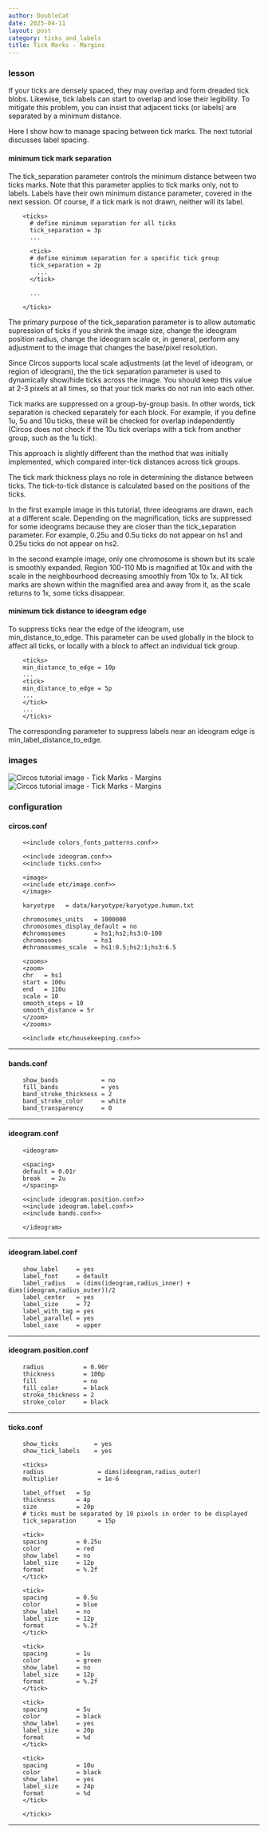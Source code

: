 ```yaml
---
author: DoubleCat
date: 2025-04-11
layout: post
category: ticks_and_labels
title: Tick Marks - Margins
---
```


### lesson
If your ticks are densely spaced, they may overlap and form dreaded tick
blobs. Likewise, tick labels can start to overlap and lose their legibility.
To mitigate this problem, you can insist that adjacent ticks (or labels) are
separated by a minimum distance.

Here I show how to manage spacing between tick marks. The next tutorial
discusses label spacing.

#### minimum tick mark separation
The tick_separation parameter controls the minimum distance between two ticks
marks. Note that this parameter applies to tick marks only, not to labels.
Labels have their own minimum distance parameter, covered in the next session.
Of course, if a tick mark is not drawn, neither will its label.

```    
    <ticks>
      # define minimum separation for all ticks
      tick_separation = 3p
      ...
    
      <tick>
      # define minimum separation for a specific tick group
      tick_separation = 2p
        ...
      </tick>
    
      ...
    
    </ticks>
```
The primary purpose of the tick_separation parameter is to allow automatic
supression of ticks if you shrink the image size, change the ideogram position
radius, change the ideogram scale or, in general, perform any adjustment to
the image that changes the base/pixel resolution.

Since Circos supports local scale adjustments (at the level of ideogram, or
region of ideogram), the the tick separation parameter is used to dynamically
show/hide ticks across the image. You should keep this value at 2-3 pixels at
all times, so that your tick marks do not run into each other.

Tick marks are suppressed on a group-by-group basis. In other words, tick
separation is checked separately for each <tick> block. For example, if you
define 1u, 5u and 10u ticks, these will be checked for overlap independently
(Circos does not check if the 10u tick overlaps with a tick from another
group, such as the 1u tick).

This approach is slightly different than the method that was initially
implemented, which compared inter-tick distances across tick groups.

The tick mark thickness plays no role in determining the distance between
ticks. The tick-to-tick distance is calculated based on the positions of the
ticks.

In the first example image in this tutorial, three ideograms are drawn, each
at a different scale. Depending on the magnification, ticks are suppressed for
some ideograms because they are closer than the tick_separation parameter. For
example, 0.25u and 0.5u ticks do not appear on hs1 and 0.25u ticks do not
appear on hs2.

In the second example image, only one chromosome is shown but its scale is
smoothly expanded. Region 100-110 Mb is magnified at 10x and with the scale in
the neighbourhood decreasing smoothly from 10x to 1x. All tick marks are shown
within the magnified area and away from it, as the scale returns to 1x, some
ticks disappear.

#### minimum tick distance to ideogram edge
To suppress ticks near the edge of the ideogram, use min_distance_to_edge.
This parameter can be used globally in the <ticks> block to affect all ticks,
or locally with a <tick> block to affect an individual tick group.

```    
    <ticks>
    min_distance_to_edge = 10p
    ...
    <tick>
    min_distance_to_edge = 5p
    ...
    </tick>
    ...
    </ticks>
```
The corresponding parameter to suppress labels near an ideogram edge is
min_label_distance_to_edge.
### images
![Circos tutorial image - Tick Marks -
Margins](/documentation/tutorials/ticks_and_labels/margins/img/01.png)
![Circos tutorial image - Tick Marks -
Margins](/documentation/tutorials/ticks_and_labels/margins/img/02.png)
### configuration
#### circos.conf
```    
    <<include colors_fonts_patterns.conf>>
    
    <<include ideogram.conf>>
    <<include ticks.conf>>
    
    <image>
    <<include etc/image.conf>>
    </image>
    
    karyotype   = data/karyotype/karyotype.human.txt
    
    chromosomes_units   = 1000000
    chromosomes_display_default = no
    #chromosomes        = hs1;hs2;hs3:0-100
    chromosomes         = hs1
    #chromosomes_scale  = hs1:0.5;hs2:1;hs3:6.5
    
    <zooms>
    <zoom>
    chr   = hs1
    start = 100u
    end   = 110u
    scale = 10
    smooth_steps = 10
    smooth_distance = 5r
    </zoom>
    </zooms>
    
    <<include etc/housekeeping.conf>>
```
  

* * *

#### bands.conf
```    
    show_bands            = no
    fill_bands            = yes
    band_stroke_thickness = 2
    band_stroke_color     = white
    band_transparency     = 0
```
  

* * *

#### ideogram.conf
```    
    <ideogram>
    
    <spacing>
    default = 0.01r
    break   = 2u
    </spacing>
    
    <<include ideogram.position.conf>>
    <<include ideogram.label.conf>>
    <<include bands.conf>>
    
    </ideogram>
``````
  

* * *

#### ideogram.label.conf
```    
    show_label     = yes
    label_font     = default
    label_radius   = (dims(ideogram,radius_inner) + dims(ideogram,radius_outer))/2
    label_center   = yes
    label_size     = 72
    label_with_tag = yes
    label_parallel = yes
    label_case     = upper
```
  

* * *

#### ideogram.position.conf
```    
    radius           = 0.90r
    thickness        = 100p
    fill             = no
    fill_color       = black
    stroke_thickness = 2
    stroke_color     = black
```
  

* * *

#### ticks.conf
```    
    show_ticks          = yes
    show_tick_labels    = yes
    
    <ticks>
    radius               = dims(ideogram,radius_outer)
    multiplier           = 1e-6
    
    label_offset   = 5p
    thickness      = 4p
    size           = 20p
    # ticks must be separated by 10 pixels in order to be displayed
    tick_separation      = 15p
    
    <tick>
    spacing        = 0.25u
    color          = red
    show_label     = no
    label_size     = 12p
    format         = %.2f
    </tick>
    
    <tick>
    spacing        = 0.5u
    color          = blue
    show_label     = no
    label_size     = 12p
    format         = %.2f
    </tick>
    
    <tick>
    spacing        = 1u
    color          = green
    show_label     = no
    label_size     = 12p
    format         = %.2f
    </tick>
    
    <tick>
    spacing        = 5u
    color          = black
    show_label     = yes
    label_size     = 20p
    format         = %d
    </tick>
    
    <tick>
    spacing        = 10u
    color          = black
    show_label     = yes
    label_size     = 24p
    format         = %d
    </tick>
    
    </ticks>
```
  

* * *
